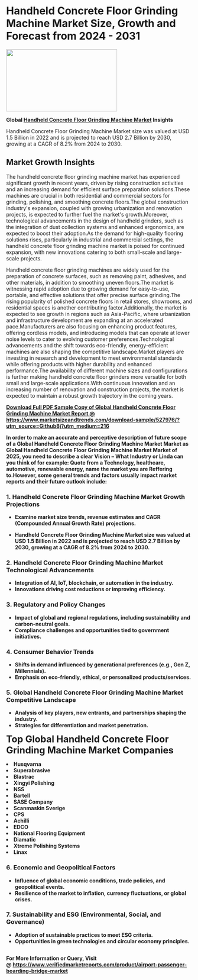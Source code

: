 <H1>Handheld Concrete Floor Grinding Machine Market Size, Growth and Forecast from 2024 - 2031</H1><img class="aligncenter size-medium wp-image-584254" src="https://thirdeyenews.in/wp-content/uploads/2024/09/Global-Market-Research-300x168.jpeg" alt="" width="300" height="168" /><p><strong>Global&nbsp;<a href="https://www.marketsizeandtrends.com/download-sample/527976/?utm_source=Github8j?utm_medium=216">Handheld Concrete Floor Grinding Machine Market</a> Insights</strong></p><p>Handheld Concrete Floor Grinding Machine Market size was valued at USD 1.5 Billion in 2022 and is projected to reach USD 2.7 Billion by 2030, growing at a CAGR of 8.2% from 2024 to 2030.</p><p><h2>Market Growth Insights</h2> <p>The handheld concrete floor grinding machine market has experienced significant growth in recent years, driven by rising construction activities and an increasing demand for efficient surface preparation solutions.These machines are crucial in both residential and commercial sectors for grinding, polishing, and smoothing concrete floors.The global construction industry's expansion, coupled with growing urbanization and renovation projects, is expected to further fuel the market's growth.Moreover, technological advancements in the design of handheld grinders, such as the integration of dust collection systems and enhanced ergonomics, are expected to boost their adoption.As the demand for high-quality flooring solutions rises, particularly in industrial and commercial settings, the handheld concrete floor grinding machine market is poised for continued expansion, with new innovations catering to both small-scale and large-scale projects.<br> <strong><a href="#"></a></strong></p> <p>Handheld concrete floor grinding machines are widely used for the preparation of concrete surfaces, such as removing paint, adhesives, and other materials, in addition to smoothing uneven floors.The market is witnessing rapid adoption due to growing demand for easy-to-use, portable, and effective solutions that offer precise surface grinding.The rising popularity of polished concrete floors in retail stores, showrooms, and residential spaces is another contributing factor.Additionally, the market is expected to see growth in regions such as Asia-Pacific, where urbanization and infrastructure development are expanding at an accelerated pace.Manufacturers are also focusing on enhancing product features, offering cordless models, and introducing models that can operate at lower noise levels to cater to evolving customer preferences.Technological advancements and the shift towards eco-friendly, energy-efficient machines are also shaping the competitive landscape.Market players are investing in research and development to meet environmental standards while offering products with higher durability and enhanced performance.The availability of different machine sizes and configurations is further making handheld concrete floor grinders more versatile for both small and large-scale applications.With continuous innovation and an increasing number of renovation and construction projects, the market is expected to maintain a robust growth trajectory in the coming years.<br><strong><a href="#"></p><p><span class=""><strong>Download Full PDF Sample Copy of Global Handheld Concrete Floor Grinding Machine Market Report</strong> @ <a href="https://www.marketsizeandtrends.com/download-sample/527976/?utm_source=Github8j?utm_medium=216" target="_blank">https://www.marketsizeandtrends.com/download-sample/527976/?utm_source=Github8j?utm_medium=216</a></span></p><p>In order to make an accurate and perceptive description of future scope of a Global&nbsp;Handheld Concrete Floor Grinding Machine Market Market as Global&nbsp;Handheld Concrete Floor Grinding Machine Market Market of 2025, you need to describe a clear Vision &ndash; What Industry or Linda can you think of for example: Quote from a Technology, healthcare, automotive, renewable energy, name the market you are Reffering to.However, some general trends and factors usually impact market reports and their future outlook include:</p><h3>1.&nbsp;<strong>Handheld Concrete Floor Grinding Machine Market Growth Projections</strong></h3><ul><li>Examine market size trends, revenue estimates and CAGR (Compounded Annual Growth Rate) projections.</li><li><p>Handheld Concrete Floor Grinding Machine Market size was valued at USD 1.5 Billion in 2022 and is projected to reach USD 2.7 Billion by 2030, growing at a CAGR of 8.2% from 2024 to 2030.</p></li></ul><h3>2.&nbsp;<strong>Handheld Concrete Floor Grinding Machine Market Technological Advancements</strong></h3><ul><li>Integration of AI, IoT, blockchain, or automation in the industry.</li><li>Innovations driving cost reductions or improving efficiency.</li></ul><h3>3.&nbsp;<strong>Regulatory and Policy Changes</strong></h3><ul><li>Impact of global and regional regulations, including sustainability and carbon-neutral goals.</li><li>Compliance challenges and opportunities tied to government initiatives.</li></ul><h3>4.&nbsp;<strong>Consumer Behavior Trends</strong></h3><ul><li>Shifts in demand influenced by generational preferences (e.g., Gen Z, Millennials).</li><li>Emphasis on eco-friendly, ethical, or personalized products/services.</li></ul><h3>5.&nbsp;<strong>Global Handheld Concrete Floor Grinding Machine Market Competitive Landscape</strong></h3><ul><li>Analysis of key players, new entrants, and partnerships shaping the industry.</li><li>Strategies for differentiation and market penetration.</li></ul><p data-pm-slice="1 1 []"><span style="color: inherit; font-family: inherit; font-size: 25px;">Top Global Handheld Concrete Floor Grinding Machine Market Companies</span></p><div class="" data-test-id=""><p><li>Husqvarna</li><li> Superabrasive</li><li> Blastrac</li><li> Xingyi Polishing</li><li> NSS</li><li> Bartell</li><li> SASE Company</li><li> Scanmaskin Sverige</li><li> CPS</li><li> Achilli</li><li> EDCO</li><li> National Flooring Equipment</li><li> Diamatic</li><li> Xtreme Polishing Systems</li><li> Linax</li></p></div><h3>6.&nbsp;<strong>Economic and Geopolitical Factors</strong></h3><ul><li>Influence of global economic conditions, trade policies, and geopolitical events.</li><li>Resilience of the market to inflation, currency fluctuations, or global crises.</li></ul><h3>7.&nbsp;<strong>Sustainability and ESG (Environmental, Social, and Governance)</strong></h3><ul><li>Adoption of sustainable practices to meet ESG criteria.</li><li>Opportunities in green technologies and circular economy principles.</li></ul><h2><strong style="font-size: 14px;">For More Information or Query, Visit @&nbsp;</strong><a style="background-color: #ffffff; font-size: 14px;" href="https://www.marketsizeandtrends.com/report/handheld-concrete-floor-grinding-machine-market/" target="_blank">https://www.verifiedmarketreports.com/product/airport-passenger-boarding-bridge-market</a></h2>